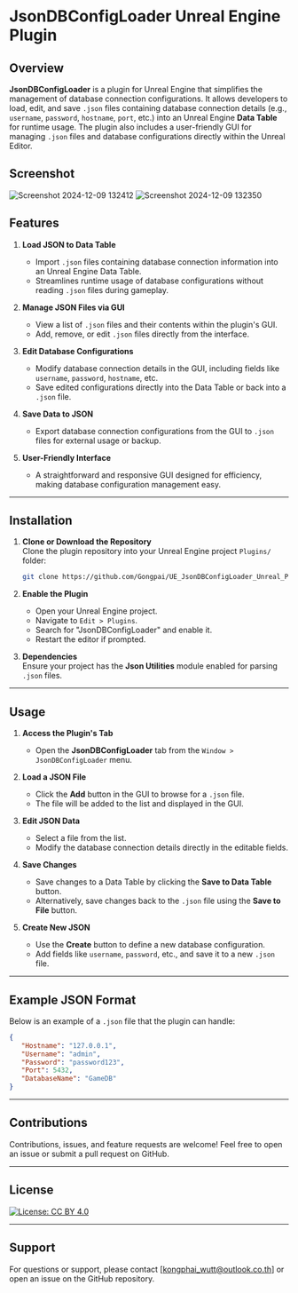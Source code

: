 # JsonDBConfigLoader Unreal Engine Plugin

## Overview

**JsonDBConfigLoader** is a plugin for Unreal Engine that simplifies the management of database connection configurations. It allows developers to load, edit, and save `.json` files containing database connection details (e.g., `username`, `password`, `hostname`, `port`, etc.) into an Unreal Engine **Data Table** for runtime usage. The plugin also includes a user-friendly GUI for managing `.json` files and database configurations directly within the Unreal Editor.

## Screenshot
![Screenshot 2024-12-09 132412](https://github.com/user-attachments/assets/c2a4cb36-195d-41a0-9454-1e837fd1dd11)
![Screenshot 2024-12-09 132350](https://github.com/user-attachments/assets/81330f01-af2e-4419-91d7-ba66f4770147)


## Features

1. **Load JSON to Data Table**  
   - Import `.json` files containing database connection information into an Unreal Engine Data Table.  
   - Streamlines runtime usage of database configurations without reading `.json` files during gameplay.

2. **Manage JSON Files via GUI**  
   - View a list of `.json` files and their contents within the plugin's GUI.  
   - Add, remove, or edit `.json` files directly from the interface.

3. **Edit Database Configurations**  
   - Modify database connection details in the GUI, including fields like `username`, `password`, `hostname`, etc.  
   - Save edited configurations directly into the Data Table or back into a `.json` file.

4. **Save Data to JSON**  
   - Export database connection configurations from the GUI to `.json` files for external usage or backup.

5. **User-Friendly Interface**  
   - A straightforward and responsive GUI designed for efficiency, making database configuration management easy.

---

## Installation

1. **Clone or Download the Repository**  
   Clone the plugin repository into your Unreal Engine project `Plugins/` folder:  
   ```bash
   git clone https://github.com/Gongpai/UE_JsonDBConfigLoader_Unreal_Plugin.git
   ```

2. **Enable the Plugin**  
   - Open your Unreal Engine project.  
   - Navigate to `Edit > Plugins`.  
   - Search for "JsonDBConfigLoader" and enable it.  
   - Restart the editor if prompted.

3. **Dependencies**  
   Ensure your project has the **Json Utilities** module enabled for parsing `.json` files.

---

## Usage

1. **Access the Plugin's Tab**  
   - Open the **JsonDBConfigLoader** tab from the `Window > JsonDBConfigLoader` menu.

2. **Load a JSON File**  
   - Click the **Add** button in the GUI to browse for a `.json` file.  
   - The file will be added to the list and displayed in the GUI.

3. **Edit JSON Data**  
   - Select a file from the list.  
   - Modify the database connection details directly in the editable fields.

4. **Save Changes**  
   - Save changes to a Data Table by clicking the **Save to Data Table** button.  
   - Alternatively, save changes back to the `.json` file using the **Save to File** button.

5. **Create New JSON**  
   - Use the **Create** button to define a new database configuration.  
   - Add fields like `username`, `password`, etc., and save it to a new `.json` file.

---

## Example JSON Format

Below is an example of a `.json` file that the plugin can handle:

```json
{
   "Hostname": "127.0.0.1",
   "Username": "admin",
   "Password": "password123",
   "Port": 5432,
   "DatabaseName": "GameDB"
}
```

---

## Contributions

Contributions, issues, and feature requests are welcome! Feel free to open an issue or submit a pull request on GitHub.

---

## License

[![License: CC BY 4.0](https://licensebuttons.net/l/by/4.0/80x15.png)](http://creativecommons.org/licenses/by/4.0/)

---

## Support

For questions or support, please contact [kongphai_wutt@outlook.co.th] or open an issue on the GitHub repository.
